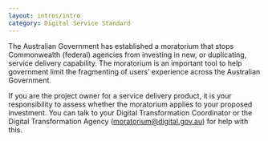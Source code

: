 ```yaml
---
layout: intros/intro
category: Digital Service Standard
---
```


The Australian Government has established a moratorium that stops Commonwealth (federal) agencies from investing in new, or duplicating, service delivery capability. The moratorium is an important tool to help government limit the fragmenting of users’ experience across the Australian Government.

If you are the project owner for a service delivery product, it is your responsibility to assess whether the moratorium applies to your proposed investment. You can talk to your Digital Transformation Coordinator or the Digital Transformation Agency ([moratorium@digital.gov.au](mailto:moratorium@digital.gov.au)) for help with this.
